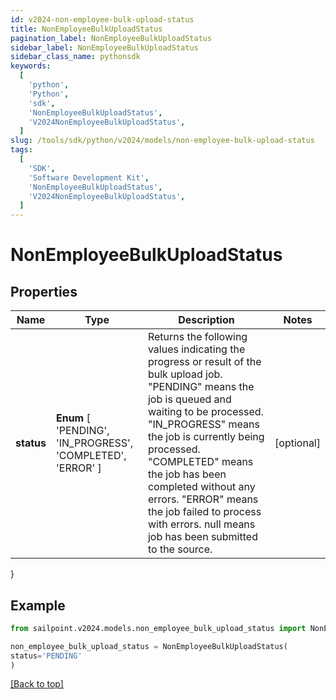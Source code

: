 ```yaml
---
id: v2024-non-employee-bulk-upload-status
title: NonEmployeeBulkUploadStatus
pagination_label: NonEmployeeBulkUploadStatus
sidebar_label: NonEmployeeBulkUploadStatus
sidebar_class_name: pythonsdk
keywords:
  [
    'python',
    'Python',
    'sdk',
    'NonEmployeeBulkUploadStatus',
    'V2024NonEmployeeBulkUploadStatus',
  ]
slug: /tools/sdk/python/v2024/models/non-employee-bulk-upload-status
tags:
  [
    'SDK',
    'Software Development Kit',
    'NonEmployeeBulkUploadStatus',
    'V2024NonEmployeeBulkUploadStatus',
  ]
---
```


# NonEmployeeBulkUploadStatus

## Properties

| Name | Type | Description | Notes |
| --- | --- | --- | --- |
| **status** | **Enum** [ 'PENDING', 'IN_PROGRESS', 'COMPLETED', 'ERROR' ] | Returns the following values indicating the progress or result of the bulk upload job. \"PENDING\" means the job is queued and waiting to be processed. \"IN_PROGRESS\" means the job is currently being processed. \"COMPLETED\" means the job has been completed without any errors. \"ERROR\" means the job failed to process with errors. null means job has been submitted to the source. | [optional] |

}

## Example

```python
from sailpoint.v2024.models.non_employee_bulk_upload_status import NonEmployeeBulkUploadStatus

non_employee_bulk_upload_status = NonEmployeeBulkUploadStatus(
status='PENDING'
)

```

[[Back to top]](#)

